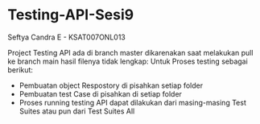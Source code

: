 # Testing-API-Sesi9
Seftya Candra E - KSAT007ONL013

Project Testing API ada di branch master dikarenakan saat melakukan pull ke branch main hasil filenya tidak lengkap:
Untuk Proses testing sebagai berikut:
- Pembuatan object Respostory di pisahkan setiap folder
- Pembuatan test Case di pisahkan di setiap folder
- Proses running testing API dapat dilakukan dari masing-masing Test Suites atau pun dari Test Suites All